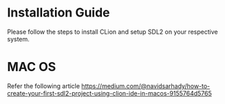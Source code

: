 # Installation Guide
Please follow the steps to install CLion and setup SDL2 on your respective system.

# MAC OS
Refer the following article
<https://medium.com/@navidsarhady/how-to-create-your-first-sdl2-project-using-clion-ide-in-macos-9155764d5765>